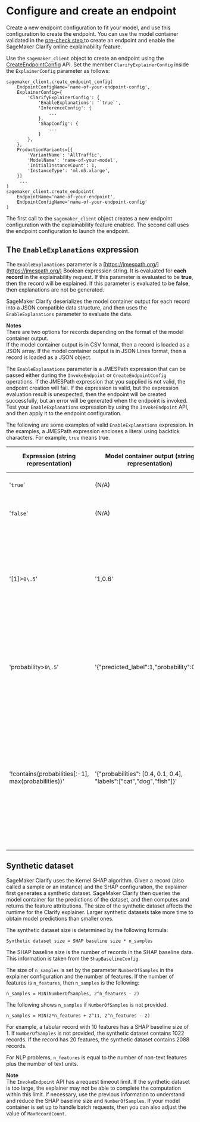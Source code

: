 # Configure and create an endpoint<a name="clarify-online-explainability-create-endpoint"></a>

Create a new endpoint configuration to fit your model, and use this configuration to create the endpoint\. You can use the model container validated in the [pre\-check step ](https://docs.aws.amazon.com/sagemaker/latest/dg/clarify-online-explainability-precheck.html) to create an endpoint and enable the SageMaker Clarify online explainability feature\.

Use the `sagemaker_client` object to create an endpoint using the [CreateEndpointConfig](https://docs.aws.amazon.com/sagemaker/latest/APIReference/API_CreateEndpointConfig.html) API\. Set the member `ClarifyExplainerConfig` inside the `ExplainerConfig` parameter as follows:

```
sagemaker_client.create_endpoint_config(
    EndpointConfigName='name-of-your-endpoint-config',
    ExplainerConfig={
        'ClarifyExplainerConfig': {
            'EnableExplanations': '`true`',
            'InferenceConfig': {
                ...
            },
            'ShapConfig': {
                ...
            }
        },
    },
    ProductionVariants=[{
        'VariantName': 'AllTraffic',
        'ModelName': 'name-of-your-model',
        'InitialInstanceCount': 1,
        'InstanceType': 'ml.m5.xlarge',
    }]
     ...
)
sagemaker_client.create_endpoint(
    EndpointName='name-of-your-endpoint',
    EndpointConfigName='name-of-your-endpoint-config'
)
```

The first call to the `sagemaker_client` object creates a new endpoint configuration with the explainability feature enabled\. The second call uses the endpoint configuration to launch the endpoint\.

## The `EnableExplanations` expression<a name="clarify-online-explainability-create-endpoint-enable"></a>

The `EnableExplanations` parameter is a [https://jmespath.org/](https://jmespath.org/) Boolean expression string\. It is evaluated for **each record** in the explainability request\. If this parameter is evaluated to be **true**, then the record will be explained\. If this parameter is evaluated to be **false**, then explanations are not be generated\.

SageMaker Clarify deserializes the model container output for each record into a JSON compatible data structure, and then uses the `EnableExplanations` parameter to evaluate the data\.

**Notes**  
There are two options for records depending on the format of the model container output\.  
If the model container output is in CSV format, then a record is loaded as a JSON array\.
If the model container output is in JSON Lines format, then a record is loaded as a JSON object\.

The `EnableExplanations` parameter is a JMESPath expression that can be passed either during the `InvokeEndpoint` or `CreateEndpointConfig` operations\. If the JMESPath expression that you supplied is not valid, the endpoint creation will fail\. If the expression is valid, but the expression evaluation result is unexpected, then the endpoint will be created successfully, but an error will be generated when the endpoint is invoked\. Test your `EnableExplanations` expression by using the `InvokeEndpoint` API, and then apply it to the endpoint configuration\.

The following are some examples of valid `EnableExplanations` expression\. In the examples, a JMESPath expression encloses a literal using backtick characters\. For example, ``true`` means true\.


| Expression \(string representation\) | Model container output \(string representation\) | Evaluation result \(Boolean\) | Meaning | 
| --- | --- | --- | --- | 
|  '`true`'  |  \(N/A\)  |  True  |  Activate online explainability unconditionally\.  | 
|  '`false`'  |  \(N/A\)  |  False  |  Deactivate online explainability unconditionally\.  | 
|  '\[1\]>`0\.5`'  |  '1,0\.6'  |  True  |  For each record, the model container outputs its predicted label and probability\. Explains a record if its probability \(at index 1\) is greater than 0\.5\.  | 
|  'probability>`0\.5`'  |  '\{"predicted\_label":1,"probability":0\.6\}'  |  True  |  For each record, the model container outputs JSON data\. Explain a record if its probability is greater than 0\.5\.  | 
|  '\!contains\(probabilities\[:\-1\], max\(probabilities\)\)'  |  '\{"probabilities": \[0\.4, 0\.1, 0\.4\], "labels":\["cat","dog","fish"\]\}'  |  False  |  For a multi\-class model: Explains a record if its predicted label \(the class that has the max probability value\) is the last class\. Literally, the expression means that the max probability value is not in the list of probabilities excluding the last one\.  | 

## Synthetic dataset<a name="clarify-online-explainability-create-endpoint-synthetic"></a>

SageMaker Clarify uses the Kernel SHAP algorithm\. Given a record \(also called a sample or an instance\) and the SHAP configuration, the explainer first generates a synthetic dataset\. SageMaker Clarify then queries the model container for the predictions of the dataset, and then computes and returns the feature attributions\. The size of the synthetic dataset affects the runtime for the Clarify explainer\. Larger synthetic datasets take more time to obtain model predictions than smaller ones\.

 The synthetic dataset size is determined by the following formula:

```
Synthetic dataset size = SHAP baseline size * n_samples
```

The SHAP baseline size is the number of records in the SHAP baseline data\. This information is taken from the `ShapBaselineConfig`\.

The size of `n_samples` is set by the parameter `NumberOfSamples` in the explainer configuration and the number of features\. If the number of features is `n_features`, then `n_samples` is the following: 

```
n_samples = MIN(NumberOfSamples, 2^n_features - 2)
```

The following shows `n_samples` if `NumberOfSamples` is not provided\.

```
n_samples = MIN(2*n_features + 2^11, 2^n_features - 2)
```

For example, a tabular record with 10 features has a SHAP baseline size of 1\. If `NumberOfSamples` is not provided, the synthetic dataset contains 1022 records\. If the record has 20 features, the synthetic dataset contains 2088 records\.

For NLP problems, `n_features` is equal to the number of non\-text features plus the number of text units\.

**Note**  
The `InvokeEndpoint` API has a request timeout limit\. If the synthetic dataset is too large, the explainer may not be able to complete the computation within this limit\. If necessary, use the previous information to understand and reduce the SHAP baseline size and `NumberOfSamples`\. If your model container is set up to handle batch requests, then you can also adjust the value of `MaxRecordCount`\.